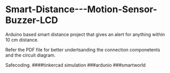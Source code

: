# Smart-Distance---Motion-Sensor-Buzzer-LCD
Arduino based smart distance project that gives an alert for anything within 10 cm  distance.

Refer the PDF file for better undertsanding the connection componetents and the circuit diagram.

Safecoding. ####tinkercad simulation ###ardunio ###smartworld

